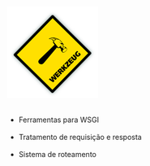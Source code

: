 ![werkzeug](img/werkzeug.png) <!-- .element: style="border: none;box-shadow: 0 0 0" -->
<br><br>

- Ferramentas para WSGI
<br><br>
- Tratamento de requisição e resposta
<br><br>
- Sistema de roteamento
